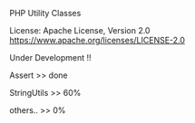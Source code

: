 PHP Utility Classes

License: Apache License, Version 2.0
https://www.apache.org/licenses/LICENSE-2.0

Under Development !!

Assert >> done

StringUtils >> 60%

others.. >> 0%
